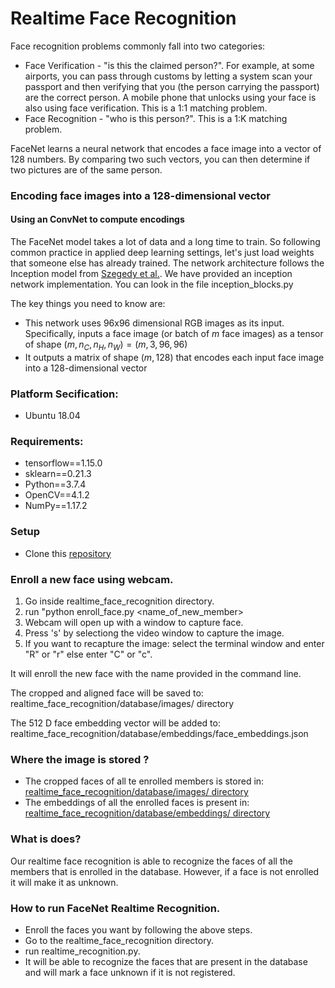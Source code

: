 # Realtime Face Recognition

Face recognition problems commonly fall into two categories:

 * Face Verification - "is this the claimed person?". For example, at some airports, you can pass through customs by letting    a system scan your passport and then verifying that you (the person carrying the passport) are the correct person. A          mobile phone that unlocks using your face is also using face verification. This is a 1:1 matching problem.
 * Face Recognition - "who is this person?". This is a 1:K matching problem.
 
FaceNet learns a neural network that encodes a face image into a vector of 128 numbers. By comparing two such vectors, you can then determine if two pictures are of the same person.


### Encoding face images into a 128-dimensional vector

#### Using an ConvNet to compute encodings

The FaceNet model takes a lot of data and a long time to train. So following common practice in applied deep learning settings, let's just load weights that someone else has already trained. The network architecture follows the Inception model from [Szegedy et al.](https://arxiv.org/abs/1409.4842). We have provided an inception network implementation. You can look in the file inception_blocks.py

The key things you need to know are:

 * This network uses 96x96 dimensional RGB images as its input. Specifically, inputs a face image (or batch of $m$ face       images) as a tensor of shape $(m, n_C, n_H, n_W) = (m, 3, 96, 96)$
 * It outputs a matrix of shape $(m, 128)$ that encodes each input face image into a 128-dimensional vector
 
 
### Platform Secification:

  * Ubuntu 18.04


### Requirements:
  
  * tensorflow==1.15.0
  * sklearn==0.21.3
  * Python==3.7.4
  * OpenCV==4.1.2
  * NumPy==1.17.2
  
  
### Setup

  * Clone this [repository](https://github.com/SHANK885/realtime_face_recognition.git)
  
  
### Enroll a new face using webcam.

  1. Go inside realtime_face_recognition directory.
  2. run "python enroll_face.py <name_of_new_member>
  3. Webcam will open up with a window to capture face.
  4. Press 's' by selectiong the video window to capture the image.
  5. If you want to recapture the image:
        select the terminal window and enter "R" or "r" else enter "C" or "c".

  It will enroll the new face with the name provided in the command line.

  
  The cropped and aligned face will be saved to:
        realtime_face_recognition/database/images/ directory
  
  The 512 D face embedding vector will be added to:
        realtime_face_recognition/database/embeddings/face_embeddings.json


### Where the image is stored ?

  * The cropped faces of all te enrolled members is stored in:
    [realtime_face_recognition/database/images/ directory](https://github.com/SHANK885/realtime_face_recognition/tree/master/database/images)
  * The embeddings of all the enrolled faces is present in:
    [realtime_face_recognition/database/embeddings/<emb> directory](https://github.com/SHANK885/realtime_face_recognition/tree/master/database/embeddings)
  

### What is does?

Our realtime face recognition is able to recognize the faces of all the members that is enrolled in the database. However, if a face is not enrolled it will make it as unknown.


### How to run FaceNet Realtime Recognition.

  * Enroll the faces you want by following the above steps.
  * Go to the realtime_face_recognition directory.
  * run realtime_recognition.py.
  * It will be able to recognize the faces that are present in the database and will mark a face unknown if it is not             registered.
  
